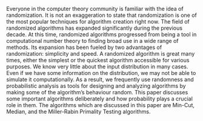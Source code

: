 Everyone in the computer theory community is familiar with the idea of randomization. It is not an exaggeration to state that randomization is one of the
most popular techniques for algorithm creation right now. The field of randomized algorithms has expanded significantly during the previous decade. At
this time, randomized algorithms progressed from being a tool in computational
number theory to finding broad use in a wide range of methods. Its expansion
has been fueled by two advantages of randomization: simplicity and speed. A
randomized algorithm is great many times, either the simplest or the quickest
algorithm accessible for various purposes.
We know very little about the input distribution in many cases. Even if we
have some information on the distribution, we may not be able to simulate it
computationally. As a result, we frequently use randomness and probabilistic
analysis as tools for designing and analyzing algorithms by making some of the
algorithm’s behaviour random.
This paper discusses some important algorithms deliberately and how probability plays a crucial role in them. The algorithms which are discussed in this
paper are Min-Cut, Median, and the Miller-Rabin Primality Testing algorithms.
